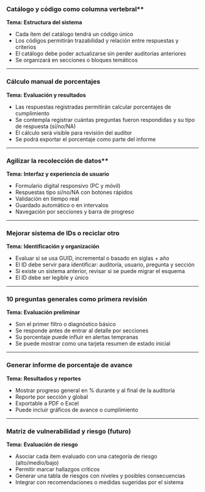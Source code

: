 ### Catálogo y código como columna vertebral**  
**Tema: Estructura del sistema**
- Cada ítem del catálogo tendrá un código único
- Los códigos permitirán trazabilidad y relación entre respuestas y criterios
- El catálogo debe poder actualizarse sin perder auditorías anteriores
- Se organizará en secciones o bloques temáticos
---
### Cálculo manual de porcentajes
**Tema: Evaluación y resultados**
- Las respuestas registradas permitirán calcular porcentajes de cumplimiento
- Se contempla registrar cuántas preguntas fueron respondidas y su tipo de respuesta (sí/no/NA)
- El cálculo será visible para revisión del auditor
- Se podrá exportar el porcentaje como parte del informe
---
### Agilizar la recolección de datos**  
**Tema: Interfaz y experiencia de usuario**
- Formulario digital responsivo (PC y móvil)
- Respuestas tipo sí/no/NA con botones rápidos
- Validación en tiempo real
- Guardado automático o en intervalos
- Navegación por secciones y barra de progreso
---
### Mejorar sistema de IDs o reciclar otro
**Tema: Identificación y organización**
- Evaluar si se usa GUID, incremental o basado en siglas + año
- El ID debe servir para identificar: auditoría, usuario, pregunta y sección
- Si existe un sistema anterior, revisar si se puede migrar el esquema
- El ID debe ser legible y único
---
### 10 preguntas generales como primera revisión
**Tema: Evaluación preliminar**
- Son el primer filtro o diagnóstico básico
- Se responde antes de entrar al detalle por secciones
- Su porcentaje puede influir en alertas tempranas
- Se puede mostrar como una tarjeta resumen de estado inicial
---
### Generar informe de porcentaje de avance
**Tema: Resultados y reportes**
- Mostrar progreso general en % durante y al final de la auditoría
- Reporte por sección y global
- Exportable a PDF o Excel
- Puede incluir gráficos de avance o cumplimiento
---
### Matriz de vulnerabilidad y riesgo (futuro)
**Tema: Evaluación de riesgo**
- Asociar cada ítem evaluado con una categoría de riesgo (alto/medio/bajo)
- Permitir marcar hallazgos críticos
- Generar una tabla de riesgos con niveles y posibles consecuencias
- Integrar con recomendaciones o medidas sugeridas por el sistema